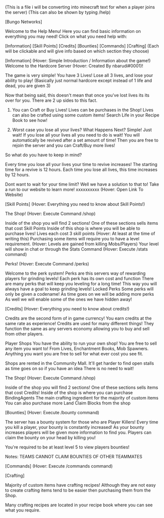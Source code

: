(This is a file i will be converting into minecraft text for when a player joins the server)
(This can also be shown by typing /help)

[Bungo Networks]

Welcome to the Help Menu!
Here you can find basic information on everything you may need!
Click on what you need help with:

[Information] [Skill Points] [Credits] [Bounties] [Commands] [Crafting]
(Each will be clickable and will give info based on which section they choose)

[Information] (Hover: Simple Introduction / Information about the game!)
Welcome to the Hardcore Server (Hover: Created By nbarudi#0001)!

The game is very simple! You have 3 Lives! Lose all 3 lives, and lose your ability to play!
(Basically just normal hardcore except instead of 1 life and dead, you are given 3)

Now that being said, this doesn't mean that once you've lost lives its its over for you.
There are 2 up sides to this fact.
1. You can Craft or Buy Lives!
   Lives can be purchases in the Shop!
   Lives can also be crafted using some custom items! 
   Search Life in your Recipe Book to see how!
   
2. Worst case you lose all your lives? What Happens Next?
   Simple! Just wait! If you lose all your lives all you need to do is wait!
   You will automatically be revived after a set amount of time!
   Then you are free to rejoin the server and you can Craft/Buy more lives!

So what do you have to keep in mind?

Every time you lose all your lives your time to revive increases!
The starting time for a revive is 12 hours.
Each time you lose all lives, this time increases by 12 hours.

Dont want to wait for your time limit? Well we have a solution to that to!
Take a run to our website to learn more! xxxxxxxxxx (Hover: Open Link To Website)

[Skill Points] (Hover: Everything you need to know about Skill Points!)

The Shop! (Hover: Execute Command /shop)

Inside of the shop you will find 2 sections!
One of these sections sells items that cost Skill Points
   Inside of this shop is where you will be able to purchase lives!
   Lives each cost 3 skill points (Hover: At least at the time of writing this)
   Purchasing some items will require you to have a level requirement. (Hover: Levels are gained from killing Mobs/Players)
   Your level will show in chat or through the Stats Command (Hover: Execute /stats command)

Perks! (Hover: Execute Command /perks)

Welcome to the perk system!
Perks are this servers way of rewarding players for grinding levels!
   Each perk has its own cost and function
   There are many perks that will keep you leveling for a long time!
   This way you will always have a goal to keep grinding levels!
Locked Perks
   Some perks will only be given a codename!
   As time goes on we will be adding more perks
   As well we will enable some of the ones we have hidden away!
   
[Credits] (Hover: Everything you need to know about credits!)

Credits are the second form of in game currency!
You earn credits at the same rate as experience!
Credits are used for many different things!
They function the same as any servers economy allowing you to buy and sell from other players.

Player Shops
   You have the ability to run your own shop!
   You are free to sell any item you want to!
   From Lives, Enchantment Books, Mob Spawners.
   Anything you want you are free to sell for what ever cost you see fit.
   
   Shops are rented in the Community Mall.
   It'll get harder to find open stalls as time goes on so if you have an idea
   There is no need to wait!

The Shop! (Hover: Execute Command /shop)

Inside of the shop you will find 2 sections!
One of these sections sells items that cost Credits!
   Inside of the shop is where you can purchase BindingAgents
   The main crafting ingredient for the majority of custom items
   You can also purchase more Land Claim Blocks from the shop

[Bounties] (Hover: Execute /bounty command)

The server has a bounty system for those who are Player Killers!
Every time you kill a player, your bounty is constantly increased! 
As your bounty increases players will be given more information to find you.
Players can claim the bounty on your head by killing you!

You're required to be at least level 5 to view players bounties!

Notes: TEAMS CANNOT CLAIM BOUNTIES OF OTHER TEAMMATES

[Commands] (Hover: Execute /commands command)

[Crafting]

Majority of custom items have crafting recipes!
Although they are not easy to create crafting items tend to be easier
then purchasing them from the Shop.

Many crafting recipes are located in your recipe book where you can see what you require.
	
